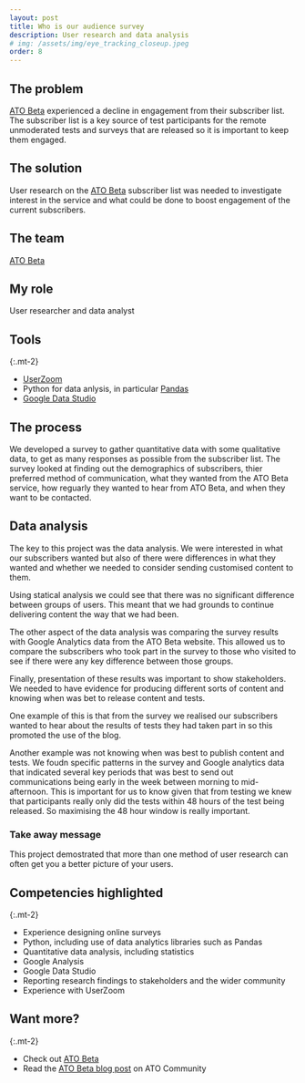 ```yaml
---
layout: post
title: Who is our audience survey
description: User research and data analysis
# img: /assets/img/eye_tracking_closeup.jpeg
order: 8
---
```


## The problem

[ATO Beta](https://beta.ato.gov.au/) experienced a decline in engagement from their subscriber list. The subscriber list is a key source of test participants for the remote unmoderated tests and surveys that are released so it is important to keep them engaged.

## The solution

User research on the [ATO Beta](https://beta.ato.gov.au/) subscriber list was needed to investigate interest in the service and what could be done to boost engagement of the current subscribers.

## The team

[ATO Beta](https://beta.ato.gov.au/)

## My role 

User researcher and data analyst

## Tools

{:.mt-2}
* [UserZoom](https://www.userzoom.com/)
* Python for data anlysis, in particular [Pandas](https://pandas.pydata.org/) 
* [Google Data Studio](https://datastudio.google.com/)

## The process

We developed a survey to gather quantitative data with some qualitative data, to get as many responses as possible from the subscriber list. The survey looked at finding out the demographics of subscribers, thier preferred method of communication, what they wanted from the ATO Beta service, how reguarly they wanted to hear from ATO Beta, and when they want to be contacted.

## Data analysis

The key to this project was the data analysis. We were interested in what our subscribers wanted but also of there were differences in what they wanted and whether we needed to consider sending customised content to them. 

Using statical analysis we could see that there was no significant difference between groups of users. This meant that we had grounds to continue delivering content the way that we had been. 

The other aspect of the data analysis was comparing the survey results with Google Analytics data from the ATO Beta website. This allowed us to compare the subscribers who took part in the survey to those who visited to see if there were any key difference between those groups.

Finally, presentation of these results was important to show stakeholders. We needed to have evidence for producing different sorts of content and knowing when was bet to release content and tests. 

One example of this is that from the survey we realised our subscribers wanted to hear about the results of tests they had taken part in so this promoted the use of the blog. 

Another example was not knowing when was best to publish content and tests. We foudn specific patterns in the survey and Google analytics data that indicated several key periods that was best to send out communications being early in the week between morning to mid-afternoon. This is important for us to know given that from testing we knew that participants really only did the tests within 48 hours of the test being released. So maximising the 48 hour window is really important. 

### Take away message

This project demostrated that more than one method of user research can often get you a better picture of your users.

## Competencies highlighted

{:.mt-2}
* Experience designing online surveys
* Python, including use of data analytics libraries such as Pandas
* Quantitative data analysis, including statistics
* Google Analysis
* Google Data Studio
* Reporting research findings to stakeholders and the wider community
* Experience with UserZoom

## Want more?

{:.mt-2}
* Check out [ATO Beta](https://beta.ato.gov.au/)
* Read the [ATO Beta blog post](https://beta.ato.gov.au/news/you-want-it-way) on ATO Community


